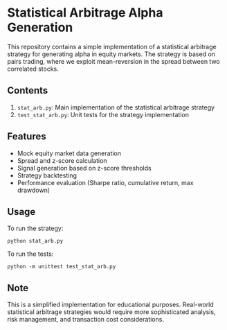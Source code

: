 # Statistical Arbitrage Alpha Generation

This repository contains a simple implementation of a statistical arbitrage strategy for generating alpha in equity markets. The strategy is based on pairs trading, where we exploit mean-reversion in the spread between two correlated stocks.

## Contents

1. `stat_arb.py`: Main implementation of the statistical arbitrage strategy
2. `test_stat_arb.py`: Unit tests for the strategy implementation

## Features

- Mock equity market data generation
- Spread and z-score calculation
- Signal generation based on z-score thresholds
- Strategy backtesting
- Performance evaluation (Sharpe ratio, cumulative return, max drawdown)

## Usage

To run the strategy:

```
python stat_arb.py
```

To run the tests:

```
python -m unittest test_stat_arb.py
```

## Note

This is a simplified implementation for educational purposes. Real-world statistical arbitrage strategies would require more sophisticated analysis, risk management, and transaction cost considerations.